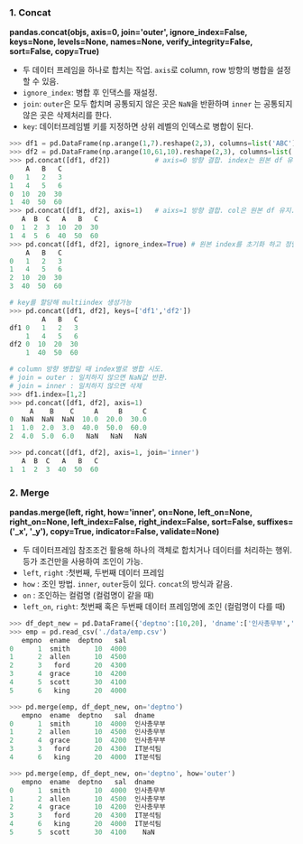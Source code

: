 ### 1. Concat

**pandas.concat(objs, axis=0, join='outer', ignore_index=False, keys=None, levels=None, names=None, verify_integrity=False, sort=False, copy=True)**

- 두 데이터 프레임을 하나로 합치는 작업. `axis`로 column, row 방향의 병합을 설정할 수 있음.
- `ignore_index`: 병합 후 인댁스를 재설정.
- `join`: `outer`은 모두 합치며 공통되지 않은 곳은 `NaN`을 반환하며  `inner` 는 공통되지 않은 곳은 삭제처리를 한다.
- `key`: 데이터프레임별 키를 지정하면 상위 레벨의 인덱스로 병합이 된다.

```python
>>> df1 = pd.DataFrame(np.arange(1,7).reshape(2,3), columns=list('ABC'))
>>> df2 = pd.DataFrame(np.arange(10,61,10).reshape(2,3), columns=list('ABC'))
>>> pd.concat([df1, df2])           # axis=0 방향 결합. index는 원본 df 유지.
    A   B   C
0   1   2   3
1   4   5   6
0  10  20  30
1  40  50  60
>>> pd.concat([df1, df2], axis=1)   # aixs=1 방향 결합. col은 원본 df 유지.
   A  B  C   A   B   C
0  1  2  3  10  20  30
1  4  5  6  40  50  60
>>> pd.concat([df1, df2], ignore_index=True) # 원본 index를 초기화 하고 정렬순으로 재할당.
    A   B   C
0   1   2   3
1   4   5   6
2  10  20  30
3  40  50  60

# key를 할당해 multiindex 생성가능
>>> pd.concat([df1, df2], keys=['df1','df2'])
        A   B   C
df1 0   1   2   3
    1   4   5   6
df2 0  10  20  30
    1  40  50  60

# column 방향 병합일 때 index별로 병합 시도. 
# join = outer : 일치하지 않으면 NaN값 반환.
# join = inner : 일치하지 않으면 삭제
>>> df1.index=[1,2]
>>> pd.concat([df1, df2], axis=1)
     A    B    C     A     B     C
0  NaN  NaN  NaN  10.0  20.0  30.0
1  1.0  2.0  3.0  40.0  50.0  60.0
2  4.0  5.0  6.0   NaN   NaN   NaN

>>> pd.concat([df1, df2], axis=1, join='inner')
   A  B  C   A   B   C
1  1  2  3  40  50  60
```



### 2. Merge

**pandas.merge(left, right, how='inner', on=None, left_on=None, right_on=None, left_index=False, right_index=False, sort=False, suffixes=('_x', '_y'), copy=True, indicator=False, validate=None)**

- 두 데이터프레임 참조조건 활용해 하나의 객체로 합치거나 데이터를 처리하는 행위. 등가 조건만을 사용하여 조인이 가능.
- `left`, `right` :첫번째, 두번째 데이터 프레임
- `how` : 조인 방법. `inner`, `outer`등이 있다. `concat`의 방식과 같음.
- `on` : 조인하는 컬럼명 (컬럼명이 같을 때)
- `left_on`, `right`: 첫번째  혹은 두번째 데이터 프레임명에 조인 (컬럼명이 다를 때)

```python
>>> df_dept_new = pd.DataFrame({'deptno':[10,20], 'dname':['인사총무부','IT분석팀']})
>>> emp = pd.read_csv('./data/emp.csv')
   empno  ename  deptno   sal
0      1  smith      10  4000
1      2  allen      10  4500
2      3   ford      20  4300
3      4  grace      10  4200
4      5  scott      30  4100
5      6   king      20  4000

>>> pd.merge(emp, df_dept_new, on='deptno')
   empno  ename  deptno   sal  dname
0      1  smith      10  4000  인사총무부
1      2  allen      10  4500  인사총무부
2      4  grace      10  4200  인사총무부
3      3   ford      20  4300  IT분석팀
4      6   king      20  4000  IT분석팀

>>> pd.merge(emp, df_dept_new, on='deptno', how='outer')
   empno  ename  deptno   sal  dname
0      1  smith      10  4000  인사총무부
1      2  allen      10  4500  인사총무부
2      4  grace      10  4200  인사총무부
3      3   ford      20  4300  IT분석팀
4      6   king      20  4000  IT분석팀
5      5  scott      30  4100    NaN

```

